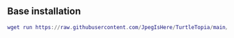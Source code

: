 


## Base installation
```lua
wget run https://raw.githubusercontent.com/JpegIsHere/TurtleTopia/main/Turtle/user_install.lua
```